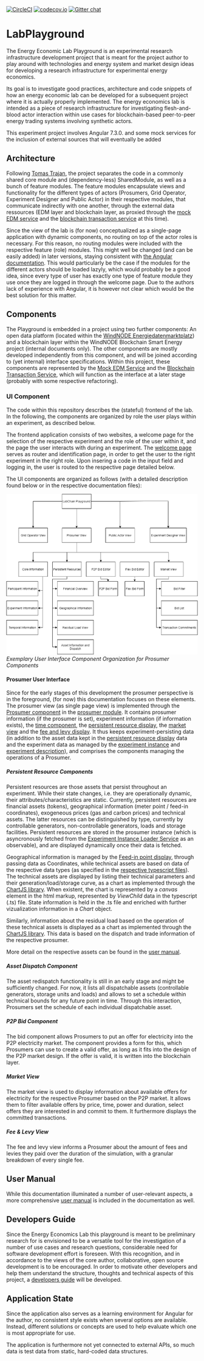 [![CircleCI](https://circleci.com/gh/Simonjohanning/EnergyEconomicLab_Playground.svg?style=svg)](https://circleci.com/gh/Simonjohanning/EnergyEconomicLab_Playground)
[![codecov.io](https://codecov.io/gh/Simonjohanning/EnergyEconomicLab_Playground/branch/master/graph/badge.svg)](https://codecov.io/gh/Simonjohanning/EnergyEconomicLab_Playground)
[![Gitter chat](https://badges.gitter.im/Simonjohanning/EnergyEconomics_LabChain.png)](https://gitter.im/EnergyEconomics_LabChain/community)

# LabPlayground

The Energy Economic Lab Playground is an experimental research infrastructure development project that is meant for the project author to play around with technologies and energy system and market design ideas for developing a research infrastructure for experimental energy economics.

Its goal is to investigate good practices, architecture and code snippets of how an energy economic lab can be developed for a subsequent project where it is actually properly implemented.
The energy economics lab is intended as a piece of research infrastructure for investigating flesh-and-blood actor interaction within use cases for blockchain-based peer-to-peer energy trading systems involving synthetic actors. 

This experiment project involves Angular 7.3.0. and some mock services for the inclusion of external sources that will eventually be added 

## Architecture 

Following [Tomas Trajan](https://medium.com/@tomastrajan/6-best-practices-pro-tips-for-angular-cli-better-developer-experience-7b328bc9db81), the project separates the code in a commonly shared core module and (dependency-less) SharedModule, as well as a bunch of feature modules. The feature modules encapsulate views and functionality for the different types of actors (Prosumers, Grid Operator, Experiment Designer and Public Actor) in their respective modules, that communicate indirectly with one another, through the external data ressources (EDM layer and blockchain layer, as proxied through the [mock EDM service](https://github.com/Simonjohanning/EnergyEconomicLab_Playground/blob/master/src/app/core/mock-edm.service.ts) and the [blockchain transaction service](https://github.com/Simonjohanning/EnergyEconomicLab_Playground/blob/master/src/app/core/blockchain-transaction.service.ts) at this time).

Since the view of the lab is (for now) conceptualized as a single-page application with dynamic components, no routing on top of the actor roles is necessary. For this reason, no routing modules were included with the respective feature (role) modules. This might well be changed (and can be easily added) in later versions, staying consistent with [the Angular documentation](https://angular.io/guide/lazy-loading-ngmodules).
This would particularly be the case if the modules for the different actors should be loaded lazyly, which would probably be a good idea, since every type of user has exactly one type of feature module they use once they are logged in through the welcome page.
Due to the authors lack of experience with Angular, it is however not clear which would be the best solution for this matter.

## Components

The Playground is embedded in a project using two further components: An open data platform (located within the [WindNODE Energiedatenmarktplatz](https://datenmarkt.windnode.de/dataset)) and a blockchain layer within the WindNODE Blockchain Smart Energy project (internal documents only).
The other components are mostly developed independently from this component, and will be joined according to (yet internal) interface specifications. 
Within this project, these components are represented by the [Mock EDM Service](src/app/core/mock-edm.service.ts) and the [Blockchain Transaction Service](src/app/core/blockchain-transaction.service.ts), which will function as the interface at a later stage (probably with some respective refactoring).    

### UI Component

The code within this repository describes the (stateful) frontend of the lab. 
In the following, the components are organized by role the user plays within an experiment, as described below.

The frontend application consists of two websites, a welcome page for the selection of the respective experiment and the role of the user within it, and the page the user interacts with during an experiment.
The [welcome page](src/app/core/welcome/welcome.component.html) serves as router and identification page, in order to get the user to the right experiment in the right role. 
Upon insering a code in the input field and logging in, the user is routed to the respective page detailed below.
 
The UI components are organized as follows (with a detailed description found below or in the respective documentation files):

![UI component organization](docs/resources/LabChain_UI_Components.png "UI components")
*Exemplary User Interface Component Organization for Prosumer Components*

#### Prosumer User Interface

Since for the early stages of this development the prosumer perspective is in the foreground, (for now) this documentation focuses on these elements. 
The prosumer view (as single page view) is implemented through the [Prosumer component](src/app/prosumer/prosumer.component.html) in the [prosumer module](src/app/prosumer/prosumer.module.ts).
It contains prosumer information (if the prosumer is set), experiment information (if information exists), the [time component](src/app/core/time/time.component.html), the [persistent resource display](src/app/prosumer/persistent-resource-display/persistent-resource-display.component.html), the [market view](src/app/prosumer/market-view/market-view.component.html) and the [fee and levy display](https://github.com/Simonjohanning/EnergyEconomicLab_Playground/tree/master/src/app/prosumer/fee-levy-display).
It thus keeps experiment-persisting data (in addition to the asset data kept in the [persistent resource display](src/app/prosumer/persistent-resource-display/persistent-resource-display.component.html) data and the experiment data as managed by the [experiment instance](src/app/core/data-types/ExperimentInstance.ts) and [experiment description](src/app/core/data-types/ExperimentDescription.ts)), and comprises the components managing the operations of a Prosumer.

##### Persistent Resource Components

Persistent resources are those assets that persist throughout an experiment. While their state changes, i.e. they are operationally dynamic, their attributes/characteristics are static. 
Currently, persistent resources are financial assets (tokens), geographical information (meter point / feed-in coordinates), exogeneous prices (gas and carbon prices) and technical assets. 
The latter resources can be distinguished by type, currently by controllable generators, non-controllable generators, loads and storage facilities.
Persistent resources are stored in the prosumer instance (which is asyncronously fetched from the [Experiment Instance Loader Service](src/app/core/experiment-instance-loader.service.ts) as an observable), and are displayed dynamically once their data is fetched.

Geographical information is managed by the [Feed-in point display](src/app/prosumer/feed-in-point-display/feed-in-point-display.component.html), through passing data as Coordinates, while technical assets are based on data of the respective data types (as specified in the [respective typescript files](src/app/core/data-types)).
The technical assets are displayed by listing their technical parameters and their generation/load/storage curve, as a chart as implemented through the [ChartJS library](https://www.chartjs.org/docs/latest/). 
When existent, the chart is represented by a *canvas* element in the html markup, represented by *ViewChild* data in the typescript (.ts) file. State information is held in the .ts file and enriched with further vizualization information in a *Chart* object.

Similarly, information about the residual load based on the operation of these technical assets is displayed as a chart as implemented through the [ChartJS library](https://www.chartjs.org/docs/latest/). This data is based on the dispatch and trade information of the respective prosumer.

More detail on the respective assets can be found in the [user manual](docs/resources/userManual.md).

##### Asset Dispatch Component

The asset redispatch functionality is still in an early stage and might be sufficiently changed.
For now, it lists all dispatchable assets (controllable generators, storage units and loads) and allows to set a schedule within technical bounds for any future point in time. Through this interaction, Prosumers set the schedule of each individual dispatchable asset.

##### P2P Bid Component

The bid component allows Prosumers to put an offer for electricity into the P2P electricity market. The component provides a form for this, which Prosumers can use to create a valid offer, as long as it fits into the design of the P2P market design. If the offer is valid, it is written into the blockchain layer.

##### Market View

The market view is used to display information about available offers for electricity for the respective Prosumer based on the P2P market. It allows them to filter available offers by price, time, power and duration, select offers they are interested in and commit to them. It furthermore displays the committed transactions.

##### Fee & Levy View

The fee and levy view informs a Prosumer about the amount of fees and levies they paid over the duration of the simulation, with a granular breakdown of every single fee.

## User Manual

While this documentation illuminated a number of user-relevant aspects, a more comprehensive [user manual](docs/resources/userManual.md) is included in the documentation as well.

## Developers Guide

Since the Energy Economics Lab this playground is meant to be preliminary research for is envisioned to be a versatile tool for the investigation of a number of use cases and research questions, considerable need for software development effort is foreseen. 
With this recognition, and in accordance to the views of the core author, collaborative, open source development is to be encouraged. In order to motivate other developers and help them understand the structure, thoughts and technical aspects of this project, a [developers guide](docs/resources/developersGuide.md) will be developed.  

## Application State

Since the application also serves as a learning environment for Angular for the author, no consistent style exists when several options are available.
Instead, different solutions or concepts are used to help evaluate which one is most appropriate for use.

The application is furthermore not yet connected to external APIs, so much data is test data from static, hard-coded data structures.
